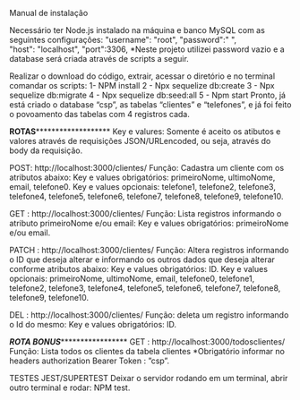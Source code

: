    Manual de instalação

Necessário ter Node.js instalado na máquina e banco MySQL com as seguintes configurações:
    "username": "root",
    "password":" ",    
    "host": "localhost",
    "port":3306,
*Neste projeto utilizei password vazio e a database será criada através de scripts a seguir.


Realizar o download do código, extrair, acessar o diretório e no terminal comandar os scripts:
1- NPM install 
2 - Npx sequelize db:create
3 - Npx sequelize db:migrate
4 - Npx sequelize db:seed:all
5 - Npm start
Pronto, já está criado o database “csp”, as tabelas “clientes” e “telefones”, e já foi feito o povoamento das tabelas com 4 registros cada.


**************ROTAS*********************************
Key e valures: Somente é aceito os atibutos e valores através de requisições JSON/URLencoded, ou seja, através do body da requisição.

POST: http://localhost:3000/clientes/
Função: Cadastra um cliente com os atributos abaixo:
Key e values obrigatórios: primeiroNome, ultimoNome, email, telefone0.
Key e values opcionais: telefone1, telefone2, telefone3, telefone4, telefone5, telefone6, telefone7, telefone8, telefone9, telefone10.

GET : http://localhost:3000/clientes/
Função: Lista registros informando o atributo primeiroNome e/ou email:
Key e values obrigatórios: primeiroNome  e/ou email.

PATCH : http://localhost:3000/clientes/
Função: Altera registros informando o ID que deseja alterar e informando os outros dados que deseja alterar conforme atributos abaixo:
Key e values obrigatórios: ID.
Key e values opcionais:  primeiroNome, ultimoNome, email, telefone0, telefone1, telefone2, telefone3, telefone4, telefone5, telefone6, telefone7, telefone8, telefone9, telefone10.

DEL : http://localhost:3000/clientes/
Função: deleta um registro informando o Id do mesmo:
 Key e values obrigatórios: ID.


***************ROTA BONUS********************************
GET : http://localhost:3000/todosclientes/ 
Função: Lista todos os clientes da tabela clientes
 *Obrigatório informar no headers authorization Bearer Token : ”csp”.


TESTES JEST/SUPERTEST
Deixar o servidor rodando em um terminal, abrir outro terminal e rodar: NPM test.


